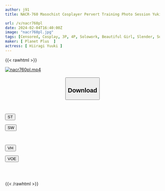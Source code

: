 ```yaml
---
author: j91
title: NACR-760 Masochist Cosplayer Pervert Training Photo Session Yuki Hiiragi

url: /v/nacr760pl
date: 2024-02-04T16:40:00Z
image: "nacr760pl.jpg"
tags: [Censored, Cosplay, 3P, 4P, Solowork, Beautiful Girl, Slender, Submissive Woman	]
maker: [ Planet Plus  ]
actress: [ Hiiragi Yuuki ]
---
```



{{< rawhtml >}}

<div class="video" data-videoid="9B74LR1qoJfabow">
    <a href="javascript:;">
        <img src="/v/nacr760pl/nacr760pl.jpg" width="WIDTH" height="HEIGHT" alt="nacr760pl.mp4" loading="lazy">
    </a>
</div>

<script type="text/javascript" src="https://j91.asia/asset/on-demand-st.js"></script>

<br>
  <link rel="stylesheet" href="https://j91.asia/asset/bs5.css">
  
  <center>
  <button class="btn btn-primary" type="button" data-bs-toggle="collapse" data-bs-target=".multi-collapse" aria-expanded="false" aria-controls="multiCollapseExample1 multiCollapseExample2"><h2>Download</h2></button></center>
</p>
<div class="row">
  <div class="col">
    <div class="collapse multi-collapse" id="multiCollapseExample1">
      <div class="card card-body">
	      	      <br>
<div class="buttons">  
<p><a href="https://streamtape.to/v/9B74LR1qoJfabow" target="_blank"><button class="btn-hover color-3"><i class="fa fa-download"></i> ST</button></a></p>
<p><a href="https://cdnwish.com/8fu9wvk0oqal" target="_blank"><button class="btn-hover color-2"><i class="fa fa-download"></i> SW</button></a></p></div>
    </div>
  </div>
</div>
  <div class="col">
    <div class="collapse multi-collapse" id="multiCollapseExample2">
      <div class="card card-body">
	      <br>
<div class="buttons">
<p><a href="https://vidhidepro.com/f/gmkijak6qdge" target="_blank"><button class="btn-hover color-9"><i class="fa fa-download"></i> VH</button></a></p>
<p><a href="https://voe.sx/mwq2ufzf4flv"><button class="btn-hover color-8"><i class="fa fa-download"></i> VOE</button></a></p></div>
<br><br>
      </div>
    </div>
  </div>
</div>

{{< /rawhtml >}}